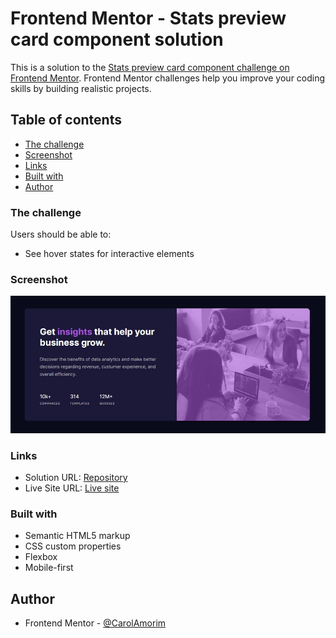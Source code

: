 # Frontend Mentor - Stats preview card component solution

This is a solution to the [Stats preview card component challenge on Frontend Mentor](https://www.frontendmentor.io/challenges/stats-preview-card-component-8JqbgoU62). Frontend Mentor challenges help you improve your coding skills by building realistic projects.

## Table of contents

- [The challenge](#the-challenge)
- [Screenshot](#screenshot)
- [Links](#links)
- [Built with](#built-with)
- [Author](#author)

### The challenge

Users should be able to:

- See hover states for interactive elements

### Screenshot

![](./screenshot.jpg)

### Links

- Solution URL: [Repository](https://github.com/CarolAmorim/frontendmentor.stats-preview-card-component)
- Live Site URL: [Live site](https://carolamorim.github.io/frontendmentor.stats-preview-card-componenty/)

### Built with

- Semantic HTML5 markup
- CSS custom properties
- Flexbox
- Mobile-first

## Author

- Frontend Mentor - [@CarolAmorim](https://www.frontendmentor.io/profile/CarolAmorim)

